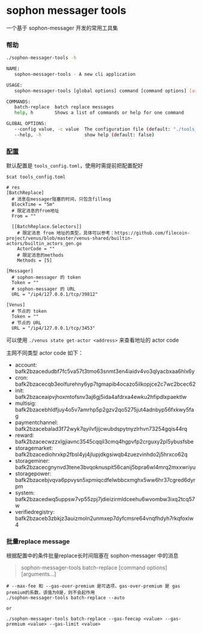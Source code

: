 # sophon messager tools

一个基于 sophon-messager 开发的常用工具集

### 帮助

```sh
./sophon-messager-tools -h

NAME:
   sophon-messager-tools - A new cli application

USAGE:
   sophon-messager-tools [global options] command [command options] [arguments...]

COMMANDS:
   batch-replace  batch replace messages
   help, h        Shows a list of commands or help for one command

GLOBAL OPTIONS:
   --config value, -c value  The configuration file (default: "./tools_config.toml")
   --help, -h                show help (default: false)
```

### [配置](https://github.com/ipfs-force-community/sophon-messager/blob/main/tools_config.toml)

默认配置是 `tools_config.toml`，使用时需提前把配置配好

```
$cat tools_config.toml

# res
[BatchReplace]
  # 消息在messager阻塞的时间，只包含fillmsg
  BlockTime = "5m"
  # 限定消息的from地址
  From = ""

  [[BatchReplace.Selectors]]
    # 限定消息 from 地址的类型，具体可以参考：https://github.com/filecoin-project/venus/blob/master/venus-shared/builtin-actors/builtin_actors_gen.go
    ActorCode = ""
    # 限定消息的methods
    Methods = [5]

[Messager]
  # sophon-messager 的 token
  Token = ""
  # sophon-messager 的 URL
  URL = "/ip4/127.0.0.1/tcp/39812"

[Venus]
  # 节点的 token
  Token = ""
  # 节点的 URL
  URL = "/ip4/127.0.0.1/tcp/3453"
```

可以使用 `./venus state get-actor <address>` 来查看地址的 actor code

主网不同类型 actor code 如下：

* account: bafk2bzacedudbf7fc5va57t3tmo63snmt3en4iaidv4vo3qlyacbxaa6hlx6y
* cron: bafk2bzacecqb3eolfurehny6yp7tgmapib4ocazo5ilkopjce2c7wc2bcec62
* init: bafk2bzaceaipvjhoxmtofsnv3aj6gj5ida4afdrxa4ewku2hfipdlxpaektlw
* multisig: bafk2bzacebhldfjuy4o5v7amrhp5p2gzv2qo5275jut4adnbyp56fxkwy5fag
* paymentchannel: bafk2bzacebalad3f72wyk7qyilvfjijcwubdspytnyzlrhvn73254gqis44rq
* reward: bafk2bzacecwzzxlgjiavnc3545cqqil3cmq4hgpvfp2crguxy2pl5ybusfsbe
* storagemarket: bafk2bzacediohrxkp2fbsl4yj4jlupjdkgsiwqb4zuezvinhdo2j5hrxco62q
* storageminer: bafk2bzacecgnynvd3tene3bvqoknuspit56canij5bpra6wl4mrq2mxxwriyu
* storagepower: bafk2bzacebjvqva6ppvysn5xpmiqcdfelwbbcxmghx5ww6hr37cgred6dyrpm
* system: bafk2bzacedwq5uppsw7vp55zpj7jdieizirmldceehu6wvombw3ixq2tcq57w
* verifiedregistry: bafk2bzaceb3zbkjz3auizmoln2unmxep7dyfcmsre64vnqfhdyh7rkqfoxlw4


### 批量replace message

根据配置中的条件批量replace长时间阻塞在 sophon-messager 中的消息

> sophon-messager-tools batch-replace [command options] [arguments...]

```
# --max-fee 和 --gas-over-premium 是可选项，gas-over-premium 是 gas premium的系数，该值为0是，则不会起作用
./sophon-messager-tools batch-replace --auto

or

./sophon-messager-tools batch-replace --gas-feecap <value> --gas-premium <value> --gas-limit <value>

```
